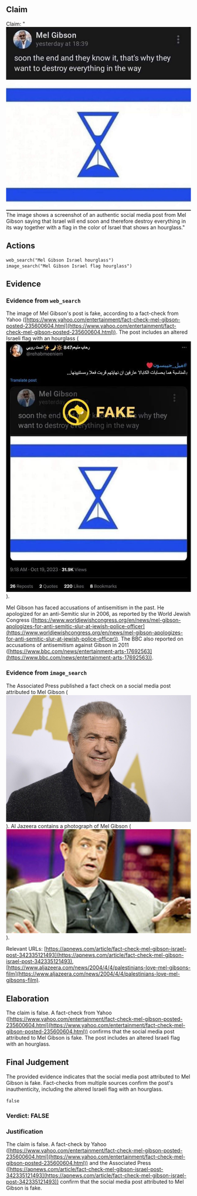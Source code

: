 ## Claim
Claim: "![image 47](media/76.jpg) The image shows a screenshot of an authentic social media post from Mel Gibson saying that Israel will end soon and therefore destroy everything in its way together with a flag in the color of Israel that shows an hourglass."

## Actions
```
web_search("Mel Gibson Israel hourglass")
image_search("Mel Gibson Israel flag hourglass")
```

## Evidence
### Evidence from `web_search`
The image of Mel Gibson's post is fake, according to a fact-check from Yahoo ([https://www.yahoo.com/entertainment/fact-check-mel-gibson-posted-235600604.html](https://www.yahoo.com/entertainment/fact-check-mel-gibson-posted-235600604.html)). The post includes an altered Israeli flag with an hourglass (![image 5565](media/2025-08-23_01-46-1755913584-313481.jpg)).

Mel Gibson has faced accusations of antisemitism in the past. He apologized for an anti-Semitic slur in 2006, as reported by the World Jewish Congress ([https://www.worldjewishcongress.org/en/news/mel-gibson-apologizes-for-anti-semitic-slur-at-jewish-police-officer](https://www.worldjewishcongress.org/en/news/mel-gibson-apologizes-for-anti-semitic-slur-at-jewish-police-officer)). The BBC also reported on accusations of antisemitism against Gibson in 2011 ([https://www.bbc.com/news/entertainment-arts-17692563](https://www.bbc.com/news/entertainment-arts-17692563)).


### Evidence from `image_search`
The Associated Press published a fact check on a social media post attributed to Mel Gibson (![image 5582](media/2025-08-23_01-46-1755913599-996712.jpg)). Al Jazeera contains a photograph of Mel Gibson (![image 5584](media/2025-08-23_01-46-1755913600-512083.jpg)).

Relevant URLs: [https://apnews.com/article/fact-check-mel-gibson-israel-post-342335121493](https://apnews.com/article/fact-check-mel-gibson-israel-post-342335121493), [https://www.aljazeera.com/news/2004/4/4/palestinians-love-mel-gibsons-film](https://www.aljazeera.com/news/2004/4/4/palestinians-love-mel-gibsons-film).


## Elaboration
The claim is false. A fact-check from Yahoo ([https://www.yahoo.com/entertainment/fact-check-mel-gibson-posted-235600604.html](https://www.yahoo.com/entertainment/fact-check-mel-gibson-posted-235600604.html)) confirms that the social media post attributed to Mel Gibson is fake. The post includes an altered Israeli flag with an hourglass.


## Final Judgement
The provided evidence indicates that the social media post attributed to Mel Gibson is fake. Fact-checks from multiple sources confirm the post's inauthenticity, including the altered Israeli flag with an hourglass.

`false`


### Verdict: FALSE

### Justification
The claim is false. A fact-check by Yahoo ([https://www.yahoo.com/entertainment/fact-check-mel-gibson-posted-235600604.html](https://www.yahoo.com/entertainment/fact-check-mel-gibson-posted-235600604.html)) and the Associated Press ([https://apnews.com/article/fact-check-mel-gibson-israel-post-342335121493](https://apnews.com/article/fact-check-mel-gibson-israel-post-342335121493)) confirm that the social media post attributed to Mel Gibson is fake.
